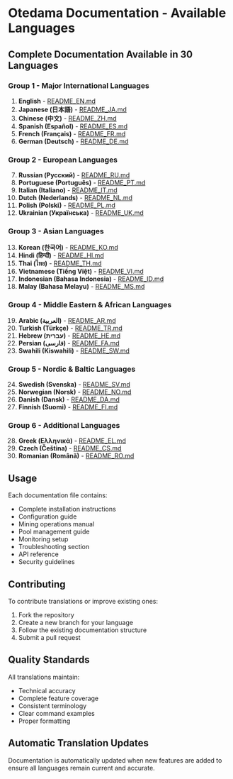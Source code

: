 # Otedama Documentation - Available Languages

## Complete Documentation Available in 30 Languages

### Group 1 - Major International Languages
1. **English** - [README_EN.md](README_EN.md)
2. **Japanese (日本語)** - [README_JA.md](README_JA.md)
3. **Chinese (中文)** - [README_ZH.md](README_ZH.md)
4. **Spanish (Español)** - [README_ES.md](README_ES.md)
5. **French (Français)** - [README_FR.md](README_FR.md)
6. **German (Deutsch)** - [README_DE.md](README_DE.md)

### Group 2 - European Languages
7. **Russian (Русский)** - [README_RU.md](README_RU.md)
8. **Portuguese (Português)** - [README_PT.md](README_PT.md)
9. **Italian (Italiano)** - [README_IT.md](README_IT.md)
10. **Dutch (Nederlands)** - [README_NL.md](README_NL.md)
11. **Polish (Polski)** - [README_PL.md](README_PL.md)
12. **Ukrainian (Українська)** - [README_UK.md](README_UK.md)

### Group 3 - Asian Languages
13. **Korean (한국어)** - [README_KO.md](README_KO.md)
14. **Hindi (हिन्दी)** - [README_HI.md](README_HI.md)
15. **Thai (ไทย)** - [README_TH.md](README_TH.md)
16. **Vietnamese (Tiếng Việt)** - [README_VI.md](README_VI.md)
17. **Indonesian (Bahasa Indonesia)** - [README_ID.md](README_ID.md)
18. **Malay (Bahasa Melayu)** - [README_MS.md](README_MS.md)

### Group 4 - Middle Eastern & African Languages
19. **Arabic (العربية)** - [README_AR.md](README_AR.md)
20. **Turkish (Türkçe)** - [README_TR.md](README_TR.md)
21. **Hebrew (עברית)** - [README_HE.md](README_HE.md)
22. **Persian (فارسی)** - [README_FA.md](README_FA.md)
23. **Swahili (Kiswahili)** - [README_SW.md](README_SW.md)

### Group 5 - Nordic & Baltic Languages
24. **Swedish (Svenska)** - [README_SV.md](README_SV.md)
25. **Norwegian (Norsk)** - [README_NO.md](README_NO.md)
26. **Danish (Dansk)** - [README_DA.md](README_DA.md)
27. **Finnish (Suomi)** - [README_FI.md](README_FI.md)

### Group 6 - Additional Languages
28. **Greek (Ελληνικά)** - [README_EL.md](README_EL.md)
29. **Czech (Čeština)** - [README_CS.md](README_CS.md)
30. **Romanian (Română)** - [README_RO.md](README_RO.md)

## Usage

Each documentation file contains:
- Complete installation instructions
- Configuration guide
- Mining operations manual
- Pool management guide
- Monitoring setup
- Troubleshooting section
- API reference
- Security guidelines

## Contributing

To contribute translations or improve existing ones:
1. Fork the repository
2. Create a new branch for your language
3. Follow the existing documentation structure
4. Submit a pull request

## Quality Standards

All translations maintain:
- Technical accuracy
- Complete feature coverage
- Consistent terminology
- Clear command examples
- Proper formatting

## Automatic Translation Updates

Documentation is automatically updated when new features are added to ensure all languages remain current and accurate.